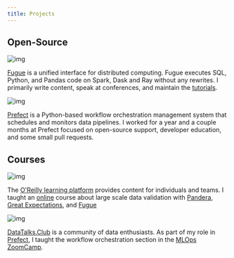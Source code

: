 ```yaml
---
title: Projects
---
```


## Open-Source

![img](/images/projects/fugue.png)

[Fugue](https://github.com/fugue-project/fugue) is a unified interface for distributed computing. Fugue executes SQL, Python, and Pandas code on Spark, Dask and Ray without any rewrites. I primarily write content, speak at conferences, and maintain the [tutorials](https://fugue-tutorials.readthedocs.io/). 

![img](/images/projects/prefect.png)

[Prefect](https://github.com/PrefectHQ/prefect) is a Python-based workflow orchestration management system that schedules and monitors data pipelines. I worked for a year and a couple months at Prefect focused on open-source support, developer education, and some small pull requests.

## Courses

![img](/images/projects/oreilly.png)

The [O'Reilly learning platform](https://www.oreilly.com/online-learning/)  provides content for individuals and teams. I taught an [online](https://www.oreilly.com/live-events/testing-data-pipelines-with-data-validation/0636920061252/0636920075459/) course about large scale data validation with [Pandera](https://github.com/unionai-oss/pandera), [Great Expectations](https://github.com/great-expectations/great_expectations), and [Fugue](https://github.com/fugue-project/fugue/)

![img](/images/projects/datatalks_club.png)

[DataTalks.Club](https://datatalks.club/) is a community of data enthusiasts. As part of my role in [Prefect](https://github.com/PrefectHQ/prefect), I taught the workflow orchestration section in the [MLOps ZoomCamp](https://github.com/DataTalksClub/mlops-zoomcamp). 